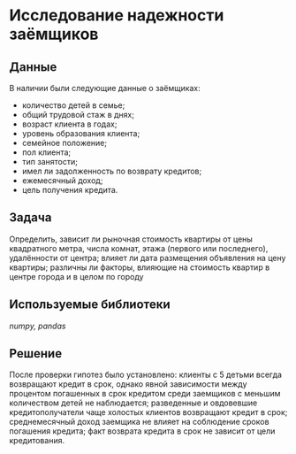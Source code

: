 # Исследование надежности заёмщиков

## Данные

В наличии были следующие данные о заёмщиках:
- количество детей в семье;
- общий трудовой стаж в днях;
- возраст клиента в годах;
- уровень образования клиента;
- семейное положение;
- пол клиента;
- тип занятости;
- имел ли задолженность по возврату кредитов;
- ежемесячный доход;
- цель получения кредита.

## Задача

Определить, зависит ли рыночная стоимость квартиры от цены квадратного метра, числа комнат, этажа (первого или последнего), удалённости от центра; влияет ли дата размещения объявления на цену квартиры; различны ли факторы, влияющие на стоимость квартир в центре города и в целом по городу

## Используемые библиотеки
*numpy, pandas*

## Решение

После проверки гипотез было установлено:
клиенты с 5 детьми всегда возвращают кредит в срок, однако явной зависимости между процентом погашенных в срок кредитом среди заемщиков с меньшим количеством детей не наблюдается;
разведенные и овдовевшие кредитополучатели чаще холостых клиентов возвращают кредит в срок;
среднемесячный доход заемщика не влияет на соблюдение сроков погашения кредита;
факт возврата кредита в срок не зависит от цели кредитования.
